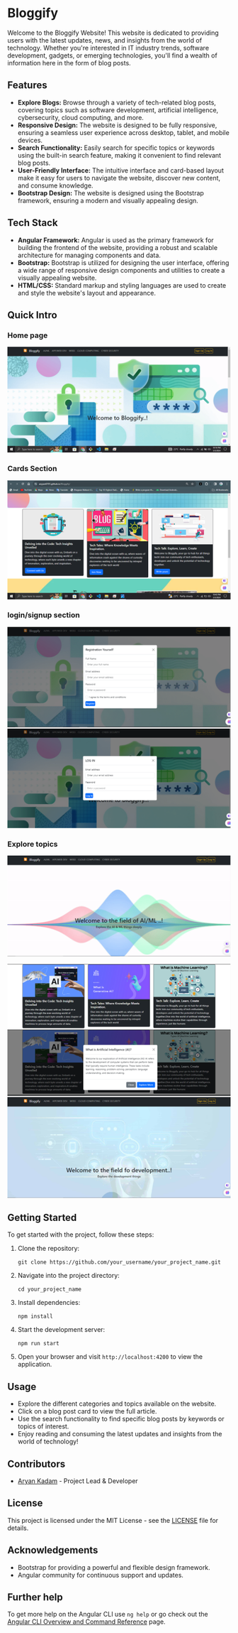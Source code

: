 # Bloggify

Welcome to the Bloggify Website! This website is dedicated to providing users with the latest updates, news, and insights from the world of technology. Whether you're interested in IT industry trends, software development, gadgets, or emerging technologies, you'll find a wealth of information here in the form of blog posts.

## Features

- **Explore Blogs:** Browse through a variety of tech-related blog posts, covering topics such as software development, artificial intelligence, cybersecurity, cloud computing, and more.
- **Responsive Design:** The website is designed to be fully responsive, ensuring a seamless user experience across desktop, tablet, and mobile devices.
- **Search Functionality:** Easily search for specific topics or keywords using the built-in search feature, making it convenient to find relevant blog posts.
- **User-Friendly Interface:** The intuitive interface and card-based layout make it easy for users to navigate the website, discover new content, and consume knowledge.
- **Bootstrap Design:** The website is designed using the Bootstrap framework, ensuring a modern and visually appealing design.

## Tech Stack

- **Angular Framework:** Angular is used as the primary framework for building the frontend of the website, providing a robust and scalable architecture for managing components and data.
- **Bootstrap:** Bootstrap is utilized for designing the user interface, offering a wide range of responsive design components and utilities to create a visually appealing website.
- **HTML/CSS:** Standard markup and styling languages are used to create and style the website's layout and appearance.

## Quick Intro
### Home page
![Home Page](./src/assets/homepage.png)

### Cards Section
![cards section](./src/assets/cards.png)

### login/signup section

![signup section](./src/assets/signup.png)
![login section](./src/assets/login.png)

### Explore topics
![AIML section](./src/assets/aiml.png)

![AIML section](./src/assets/aimlcards.png)
![AIML section](./src/assets/aimlcards2.png)
![WEB-APP section](./src/assets/app-web.png)





## Getting Started

To get started with the project, follow these steps:

1. Clone the repository:
   ```
   git clone https://github.com/your_username/your_project_name.git
   ```
2. Navigate into the project directory:
   ```
   cd your_project_name
   ```
3. Install dependencies:
   ```
   npm install
   ```
4. Start the development server:
   ```
   npm run start
   ```
5. Open your browser and visit `http://localhost:4200` to view the application.

## Usage

- Explore the different categories and topics available on the website.
- Click on a blog post card to view the full article.
- Use the search functionality to find specific blog posts by keywords or topics of interest.
- Enjoy reading and consuming the latest updates and insights from the world of technology!

## Contributors

- [Aryan Kadam](https://github.com/aryyan0701) - Project Lead & Developer

## License

This project is licensed under the MIT License - see the [LICENSE](LICENSE) file for details.

## Acknowledgements

- Bootstrap for providing a powerful and flexible design framework.
- Angular community for continuous support and updates.

## Further help

To get more help on the Angular CLI use `ng help` or go check out the [Angular CLI Overview and Command Reference](https://angular.io/cli) page.

